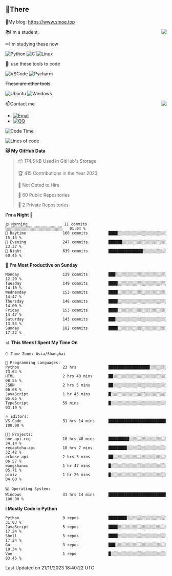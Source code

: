 
## 👏There

📰My blog: https://www.smoe.top

<img align="right" src="https://github-readme-stats.vercel.app/api/top-langs/?username=AkashiCoin"/>


📚I'm a student.

✏I'm studying these now

![Python](https://img.shields.io/badge/-Python-blue?style=flat-square&logo=Python&logoColor=fff)
![C](https://img.shields.io/badge/-C-585858?style=flat-square&logo=C&logoColor=fff)
![Linux](https://img.shields.io/badge/-Linux-black?style=flat-square&logo=Linux&logoColor=fff)

🔨I use these tools to code

![VSCode](https://img.shields.io/badge/-VSCode-blue?style=flat-square&logo=visualstudiocode&logoColor=fff)
![Pycharm](https://img.shields.io/badge/-Pycharm-green?style=flat-square&logo=pycharm&logoColor=fff)

 ~~These are other tools~~

![Ubuntu](https://img.shields.io/badge/-Ubuntu-orange?style=flat-square&logo=Ubuntu&logoColor=fff)
![Windows](https://img.shields.io/badge/-Windows-blue?style=flat-square&logo=Windows&logoColor=fff)

<img align="right" src="https://github-readme-stats.vercel.app/api?username=AkashiCoin" />


📫Contact me

* [![Email](https://img.shields.io/badge/Email-l1040186796@gmail.com-1?style=social&logoColor=fff)](mailto:l1040186796@gmail.com)
* [![QQ](https://img.shields.io/badge/QQ-1040186796-1?style=social&logoColor=fff)](tencent://AddContact/?fromId=45&fromSubId=1&subcmd=all&uin=1040186796&website=www.oicqzone.com)

<!--START_SECTION:waka-->
![Code Time](http://img.shields.io/badge/Code%20Time-999%20hrs%2042%20mins-blue)

![Lines of code](https://img.shields.io/badge/From%20Hello%20World%20I%27ve%20Written-257.4%20thousand%20lines%20of%20code-blue)

**🐱 My GitHub Data** 

> 📦 174.5 kB Used in GitHub's Storage 
 > 
> 🏆 415 Contributions in the Year 2023
 > 
> 🚫 Not Opted to Hire
 > 
> 📜 60 Public Repositories 
 > 
> 🔑 2 Private Repositories 
 > 
**I'm a Night 🦉** 

```text
🌞 Morning                11 commits          ░░░░░░░░░░░░░░░░░░░░░░░░░   01.04 % 
🌆 Daytime                160 commits         ████░░░░░░░░░░░░░░░░░░░░░   15.14 % 
🌃 Evening                247 commits         ██████░░░░░░░░░░░░░░░░░░░   23.37 % 
🌙 Night                  639 commits         ███████████████░░░░░░░░░░   60.45 % 
```
📅 **I'm Most Productive on Sunday** 

```text
Monday                   129 commits         ███░░░░░░░░░░░░░░░░░░░░░░   12.20 % 
Tuesday                  149 commits         ████░░░░░░░░░░░░░░░░░░░░░   14.10 % 
Wednesday                153 commits         ████░░░░░░░░░░░░░░░░░░░░░   14.47 % 
Thursday                 148 commits         ████░░░░░░░░░░░░░░░░░░░░░   14.00 % 
Friday                   153 commits         ████░░░░░░░░░░░░░░░░░░░░░   14.47 % 
Saturday                 143 commits         ███░░░░░░░░░░░░░░░░░░░░░░   13.53 % 
Sunday                   182 commits         ████░░░░░░░░░░░░░░░░░░░░░   17.22 % 
```


📊 **This Week I Spent My Time On** 

```text
🕑︎ Time Zone: Asia/Shanghai

💬 Programming Languages: 
Python                   23 hrs              ██████████████████░░░░░░░   73.64 % 
HTML                     2 hrs 40 mins       ██░░░░░░░░░░░░░░░░░░░░░░░   08.55 % 
JSON                     2 hrs 5 mins        ██░░░░░░░░░░░░░░░░░░░░░░░   06.68 % 
JavaScript               1 hr 45 mins        █░░░░░░░░░░░░░░░░░░░░░░░░   05.65 % 
TypeScript               59 mins             █░░░░░░░░░░░░░░░░░░░░░░░░   03.19 % 

🔥 Editors: 
VS Code                  31 hrs 14 mins      █████████████████████████   100.00 % 

🐱‍💻 Projects: 
one-api-reg              10 hrs 40 mins      █████████░░░░░░░░░░░░░░░░   34.14 % 
recaptcha-api            10 hrs 7 mins       ████████░░░░░░░░░░░░░░░░░   32.42 % 
arkose-api               2 hrs 3 mins        ██░░░░░░░░░░░░░░░░░░░░░░░   06.57 % 
wangshanxu               1 hr 47 mins        █░░░░░░░░░░░░░░░░░░░░░░░░   05.71 % 
pixiv                    1 hr 26 mins        █░░░░░░░░░░░░░░░░░░░░░░░░   04.60 % 

💻 Operating System: 
Windows                  31 hrs 14 mins      █████████████████████████   100.00 % 
```

**I Mostly Code in Python** 

```text
Python                   9 repos             ████████░░░░░░░░░░░░░░░░░   31.03 % 
JavaScript               5 repos             ████░░░░░░░░░░░░░░░░░░░░░   17.24 % 
Shell                    5 repos             ████░░░░░░░░░░░░░░░░░░░░░   17.24 % 
Go                       3 repos             ███░░░░░░░░░░░░░░░░░░░░░░   10.34 % 
Vue                      1 repo              █░░░░░░░░░░░░░░░░░░░░░░░░   03.45 % 
```




 Last Updated on 21/11/2023 18:40:22 UTC
<!--END_SECTION:waka-->
